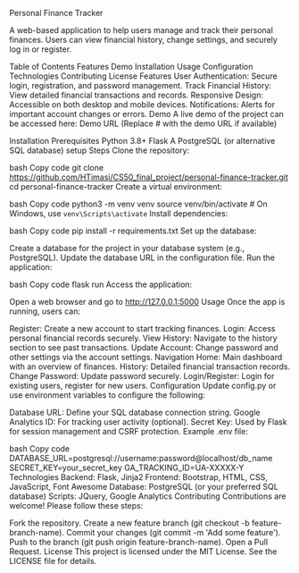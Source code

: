 Personal Finance Tracker

A web-based application to help users manage and track their personal finances. Users can view financial history, change settings, and securely log in or register.

Table of Contents
Features
Demo
Installation
Usage
Configuration
Technologies
Contributing
License
Features
User Authentication: Secure login, registration, and password management.
Track Financial History: View detailed financial transactions and records.
Responsive Design: Accessible on both desktop and mobile devices.
Notifications: Alerts for important account changes or errors.
Demo
A live demo of the project can be accessed here: Demo URL (Replace # with the demo URL if available)

Installation
Prerequisites
Python 3.8+
Flask
A PostgreSQL (or alternative SQL database) setup
Steps
Clone the repository:

bash
Copy code
git clone https://github.com/HTimasi/CS50_final_project/personal-finance-tracker.git
cd personal-finance-tracker
Create a virtual environment:

bash
Copy code
python3 -m venv venv
source venv/bin/activate  # On Windows, use `venv\Scripts\activate`
Install dependencies:

bash
Copy code
pip install -r requirements.txt
Set up the database:

Create a database for the project in your database system (e.g., PostgreSQL).
Update the database URL in the configuration file.
Run the application:

bash
Copy code
flask run
Access the application:

Open a web browser and go to http://127.0.0.1:5000
Usage
Once the app is running, users can:

Register: Create a new account to start tracking finances.
Login: Access personal financial records securely.
View History: Navigate to the history section to see past transactions.
Update Account: Change password and other settings via the account settings.
Navigation
Home: Main dashboard with an overview of finances.
History: Detailed financial transaction records.
Change Password: Update password securely.
Login/Register: Login for existing users, register for new users.
Configuration
Update config.py or use environment variables to configure the following:

Database URL: Define your SQL database connection string.
Google Analytics ID: For tracking user activity (optional).
Secret Key: Used by Flask for session management and CSRF protection.
Example .env file:

bash
Copy code
DATABASE_URL=postgresql://username:password@localhost/db_name
SECRET_KEY=your_secret_key
GA_TRACKING_ID=UA-XXXXX-Y
Technologies
Backend: Flask, Jinja2
Frontend: Bootstrap, HTML, CSS, JavaScript, Font Awesome
Database: PostgreSQL (or your preferred SQL database)
Scripts: JQuery, Google Analytics
Contributing
Contributions are welcome! Please follow these steps:

Fork the repository.
Create a new feature branch (git checkout -b feature-branch-name).
Commit your changes (git commit -m 'Add some feature').
Push to the branch (git push origin feature-branch-name).
Open a Pull Request.
License
This project is licensed under the MIT License. See the LICENSE file for details.
